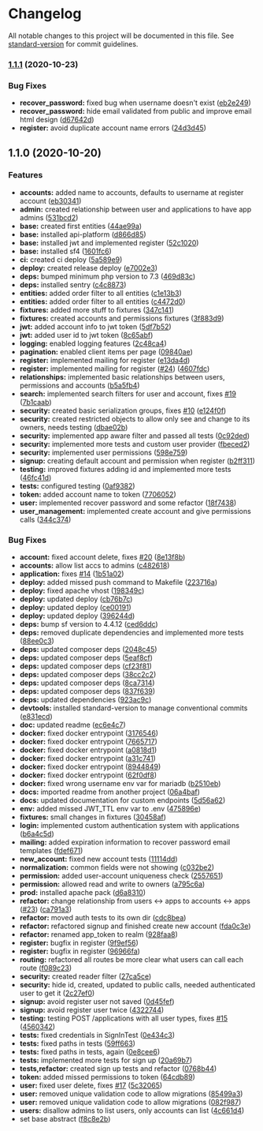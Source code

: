 # Changelog

All notable changes to this project will be documented in this file. See [standard-version](https://github.com/conventional-changelog/standard-version) for commit guidelines.

### [1.1.1](https://github.com/QbitArtifacts/caste/compare/v1.1.0...v1.1.1) (2020-10-23)


### Bug Fixes

* **recover_password:** fixed bug when username doesn't exist ([eb2e249](https://github.com/QbitArtifacts/caste/commit/eb2e24945cd3c14f9693998254a185ee1543e095))
* **recover_password:** hide email validated from public and improve email html design ([d67642d](https://github.com/QbitArtifacts/caste/commit/d67642d77b4a09c3b7ed8c55f9cfb80080aa5dc5))
* **register:** avoid duplicate account name errors ([24d3d45](https://github.com/QbitArtifacts/caste/commit/24d3d456c28b7bdab506df4c5bc41bcdff63d75c))

## 1.1.0 (2020-10-20)


### Features

* **accounts:** added name to accounts, defaults to username at register account ([eb30341](https://github.com/QbitArtifacts/caste/commit/eb3034170c324447b6b13f4feff2962f3cf28a74))
* **admin:** created relationship between user and applications to have app admins ([531bcd2](https://github.com/QbitArtifacts/caste/commit/531bcd2e34c4a5460f0391670be394c8060a3442))
* **base:** created first entities ([44ae99a](https://github.com/QbitArtifacts/caste/commit/44ae99a93025628a0acf180bc531a6f146b377c1))
* **base:** installed api-platform ([d866d85](https://github.com/QbitArtifacts/caste/commit/d866d85bb5ca48e538be041c55819e0fbefa1151))
* **base:** installed jwt and implemented register ([52c1020](https://github.com/QbitArtifacts/caste/commit/52c1020955e332186cdd4eb8e5b4d8d5f2933bfe))
* **base:** installed sf4 ([1601fc6](https://github.com/QbitArtifacts/caste/commit/1601fc6f90485a1bfa92c3b3a6682e6c4077c23d))
* **ci:** created ci deploy ([5a589e9](https://github.com/QbitArtifacts/caste/commit/5a589e9d023c03bff94dc76b978dfd180e33b9c3))
* **deploy:** created release deploy ([e7002e3](https://github.com/QbitArtifacts/caste/commit/e7002e324f99774a502d3bcd39f89898b09913c3))
* **deps:** bumped minimum php version to 7.3 ([469d83c](https://github.com/QbitArtifacts/caste/commit/469d83cc24e61098be20e58c4c0f13bbe3c660e7))
* **deps:** installed sentry ([c4c8873](https://github.com/QbitArtifacts/caste/commit/c4c8873b2f593ba8d137212de4731259853b9328))
* **entities:** added order filter to all entities ([c1e13b3](https://github.com/QbitArtifacts/caste/commit/c1e13b3d2d9b61f679e2c746dae623bbdcefdc17))
* **entities:** added order filter to all entities ([c4472d0](https://github.com/QbitArtifacts/caste/commit/c4472d03cd2a7ce4493690c669223d109d2314bb))
* **fixtures:** added more stuff to fixtures ([347c141](https://github.com/QbitArtifacts/caste/commit/347c141535e67c13f485dfb239b463d368295ffd))
* **fixtures:** created accounts and permissions fixtures ([3f883d9](https://github.com/QbitArtifacts/caste/commit/3f883d96338a1ee0ea2d095e8d1c3c610f484add))
* **jwt:** added account info to jwt token ([5df7b52](https://github.com/QbitArtifacts/caste/commit/5df7b522b0b1d8c425260c1d0436ffd7adc6ff8f))
* **jwt:** added user id to jwt token ([8c65abf](https://github.com/QbitArtifacts/caste/commit/8c65abf745e91088a6a251e72381ea4b1a84ea9f))
* **logging:** enabled logging features ([2c48ca4](https://github.com/QbitArtifacts/caste/commit/2c48ca400dc450b54fa56e56b933545c1bca5144))
* **pagination:** enabled client items per page ([09840ae](https://github.com/QbitArtifacts/caste/commit/09840aecb032037f604d42645eba5f43c6e078c1))
* **register:** implemented mailing for register ([e13da4d](https://github.com/QbitArtifacts/caste/commit/e13da4dae8f70d378a99134fe177d3fa47366456))
* **register:** implemented mailing for register ([#24](https://github.com/QbitArtifacts/caste/issues/24)) ([4607fdc](https://github.com/QbitArtifacts/caste/commit/4607fdc06073aaa9e8332434f2df69a712df02c4))
* **relationships:** implemented basic relationships between users, permissions and accounts ([b5a5fb4](https://github.com/QbitArtifacts/caste/commit/b5a5fb40b2d3fd0c4558760513258ee553703b38))
* **search:** implemented search filters for user and account, fixes [#19](https://github.com/QbitArtifacts/caste/issues/19) ([7b1caab](https://github.com/QbitArtifacts/caste/commit/7b1caab32b6ac4447042f9e46efcb00b53a56e67))
* **security:** created basic serialization groups, fixes [#10](https://github.com/QbitArtifacts/caste/issues/10) ([e124f0f](https://github.com/QbitArtifacts/caste/commit/e124f0f6de63d9c14bd7a71f081c2de70587738f))
* **security:** created restricted objects to allow only see and change to its owners, needs testing ([dbae02b](https://github.com/QbitArtifacts/caste/commit/dbae02bfe98d91e3019e50d5a14c9eb108524fee))
* **security:** implemented app aware filter and passed all tests ([0c92ded](https://github.com/QbitArtifacts/caste/commit/0c92dedfc95c1c6914edec8daf4edb6995108614))
* **security:** implemented more tests and custom user provider ([fbeced2](https://github.com/QbitArtifacts/caste/commit/fbeced203ad083d8e09d6824b5d5683a307652d7))
* **security:** implemented user permissions ([598e759](https://github.com/QbitArtifacts/caste/commit/598e759e0e11e1536291ae5304be79383c112005))
* **signup:** creating default account and permission when register ([b2ff311](https://github.com/QbitArtifacts/caste/commit/b2ff3113757b20769816894eb43a95b53ff0d8f2))
* **testing:** improved fixtures adding id and implemented more tests ([46fc41d](https://github.com/QbitArtifacts/caste/commit/46fc41d22b460f3a80d3746fd850aefd57126c86))
* **tests:** configured testing ([0af9382](https://github.com/QbitArtifacts/caste/commit/0af93826e6ecf37eaa16552470b263e5988c1fe5))
* **token:** added account name to token ([7706052](https://github.com/QbitArtifacts/caste/commit/7706052742303cc1c649aa7e947ea573006733e7))
* **user:** implemented recover password and some refactor ([18f7438](https://github.com/QbitArtifacts/caste/commit/18f7438d020d709729b22f7ed1ab135257d9bec5))
* **user_management:** implemented create account and give permissions calls ([344c374](https://github.com/QbitArtifacts/caste/commit/344c374f2c81b15bfe5f59ffaa13b9aa1d6d0ec8))


### Bug Fixes

* **account:** fixed account delete, fixes [#20](https://github.com/QbitArtifacts/caste/issues/20) ([8e13f8b](https://github.com/QbitArtifacts/caste/commit/8e13f8ba98e84d802df2c9fd546b070866025ece))
* **accounts:** allow list accs to admins ([c482618](https://github.com/QbitArtifacts/caste/commit/c482618862a25b13f4d9da34106270b1ad3e17d5))
* **application:** fixes [#14](https://github.com/QbitArtifacts/caste/issues/14) ([1b51a02](https://github.com/QbitArtifacts/caste/commit/1b51a02dc40e723c8c7eca45f546575eff221e3c))
* **deploy:** added missed push command to Makefile ([223716a](https://github.com/QbitArtifacts/caste/commit/223716a320476cd4acd8093b8bdf6cb9ea713c47))
* **deploy:** fixed apache vhost ([198349c](https://github.com/QbitArtifacts/caste/commit/198349c527bba28f49f2b764875f78a26e3d9f5b))
* **deploy:** updated deploy ([cb76b7c](https://github.com/QbitArtifacts/caste/commit/cb76b7c89f1c7ccbe1746d9d660663bea9a02c42))
* **deploy:** updated deploy ([ce00191](https://github.com/QbitArtifacts/caste/commit/ce00191d1a6d1992e14fac2fece08265396bc669))
* **deploy:** updated deploy ([396244d](https://github.com/QbitArtifacts/caste/commit/396244dce68daa5c3ac8442a67fa5df690822394))
* **deps:** bump sf version to 4.4.12 ([ced6ddc](https://github.com/QbitArtifacts/caste/commit/ced6ddceff46f4d3b51e164bd011b531d8a081b3))
* **deps:** removed duplicate dependencies and implemented more tests ([88ee0c3](https://github.com/QbitArtifacts/caste/commit/88ee0c36b0828d24930b0acc633b69c98fd3b6f5))
* **deps:** updated composer deps ([2048c45](https://github.com/QbitArtifacts/caste/commit/2048c456827ec8b82d689f4404f184af954e859f))
* **deps:** updated composer deps ([5eaf8cf](https://github.com/QbitArtifacts/caste/commit/5eaf8cf1aa6822cff940632cf6eb84b86714b981))
* **deps:** updated composer deps ([cf23f81](https://github.com/QbitArtifacts/caste/commit/cf23f812fa80b7242ce9516c0024c58d8f84b60e))
* **deps:** updated composer deps ([38cc2c2](https://github.com/QbitArtifacts/caste/commit/38cc2c2ce0b6a58cf2c4760c74206445ac9b7d43))
* **deps:** updated composer deps ([8ca7314](https://github.com/QbitArtifacts/caste/commit/8ca73142c4c2df555d50df433ca6fbdea8befa07))
* **deps:** updated composer deps ([837f639](https://github.com/QbitArtifacts/caste/commit/837f63968cecf2cbae77ace6585399ec848b36a2))
* **deps:** updated dependencies ([923ac9c](https://github.com/QbitArtifacts/caste/commit/923ac9ceefc4ab33553c03d498f9563b18abf6ea))
* **devtools:** installed standard-version to manage conventional commits ([e831ecd](https://github.com/QbitArtifacts/caste/commit/e831ecd4070da2f0e85adcdad1ff0944bf0a3eca))
* **doc:** updated readme ([ec6e4c7](https://github.com/QbitArtifacts/caste/commit/ec6e4c7510ec0d653f8e911509a6808254b6ce8f))
* **docker:** fixed docker entrypoint ([3176546](https://github.com/QbitArtifacts/caste/commit/3176546ad4267d4612bc92c28a86161fdd42e0d4))
* **docker:** fixed docker entrypoint ([7665717](https://github.com/QbitArtifacts/caste/commit/76657172c00f4ae790ff15202b9406c5a8d01ac7))
* **docker:** fixed docker entrypoint ([a0818d1](https://github.com/QbitArtifacts/caste/commit/a0818d11d3a87b284055f71f835bb619ca34bbb1))
* **docker:** fixed docker entrypoint ([a31c741](https://github.com/QbitArtifacts/caste/commit/a31c74110909f53d0ee5a127c09b1ae8e376e0af))
* **docker:** fixed docker entrypoint ([8944849](https://github.com/QbitArtifacts/caste/commit/894484992908631f0b17912d131f91b85786976a))
* **docker:** fixed docker entrypoint ([62f0df8](https://github.com/QbitArtifacts/caste/commit/62f0df8255a94229cd9e75c64ba053f76676ca58))
* **docker:** fixed wrong username env var for mariadb ([b2510eb](https://github.com/QbitArtifacts/caste/commit/b2510ebcb555a87dc96c3b694d2dfebf9f12da35))
* **docs:** imported readme from another project ([06a4baf](https://github.com/QbitArtifacts/caste/commit/06a4baf5bd6f164b14edd0c83b590d592c73508b))
* **docs:** updated documentation for custom endpoints ([5d56a62](https://github.com/QbitArtifacts/caste/commit/5d56a62feb312fabfa923b2abfd486f2a088e889))
* **env:** added missed JWT_TTL env var to .env ([475896e](https://github.com/QbitArtifacts/caste/commit/475896e5d0820454ada9e95ab0f335b94304bf37))
* **fixtures:** small changes in fixtures ([30458af](https://github.com/QbitArtifacts/caste/commit/30458afcd46d7b90dce223c3d5875a8a19eb68fc))
* **login:** implemented custom authentication system with applications ([b6a4c5d](https://github.com/QbitArtifacts/caste/commit/b6a4c5daf0c2faf39daf0eb97ef476e0c1bae8a6))
* **mailing:** added expiration information to recover password email templates ([fdef671](https://github.com/QbitArtifacts/caste/commit/fdef671c835e0e676163f390769a6f64a39b141e))
* **new_account:** fixed new account tests ([11114dd](https://github.com/QbitArtifacts/caste/commit/11114ddb868ea3aea36c32ed4285697f69a39ffb))
* **normalization:** common fields were not showing ([c032be2](https://github.com/QbitArtifacts/caste/commit/c032be2d3b8db4d662f5a214d26a925856176120))
* **permission:** added user-account uniqueness check ([2557651](https://github.com/QbitArtifacts/caste/commit/2557651d6cbee25cf4ef7ce5b8adfe5cc9f937cb))
* **permission:** allowed read and write to owners ([a795c6a](https://github.com/QbitArtifacts/caste/commit/a795c6ae14755b4d870d7c072604e95a1d1b29db))
* **prod:** installed apache pack ([d6a8310](https://github.com/QbitArtifacts/caste/commit/d6a8310e84667d11049461834000cb655af11e25))
* **refactor:** change relationship from users <-> apps to accounts <-> apps ([#23](https://github.com/QbitArtifacts/caste/issues/23)) ([ca791a3](https://github.com/QbitArtifacts/caste/commit/ca791a3d8077175bc867e2e76f1fed07ec2f7152))
* **refactor:** moved auth tests to its own dir ([cdc8bea](https://github.com/QbitArtifacts/caste/commit/cdc8bea8972a489cd89ee2e27641de63f7bceda9))
* **refactor:** refactored signup and finished create new account ([fda0c3e](https://github.com/QbitArtifacts/caste/commit/fda0c3e24adf5b325f014c51ca0b752c78f9ec84))
* **refactor:** renamed app_token to realm ([928faa8](https://github.com/QbitArtifacts/caste/commit/928faa80a629c86f9f8af46a958f9fe2e0b25e47))
* **register:** bugfix in register ([9f9ef56](https://github.com/QbitArtifacts/caste/commit/9f9ef56ee4c08c54e9836f6c800c06031c0b9e18))
* **register:** bugfix in register ([96966fa](https://github.com/QbitArtifacts/caste/commit/96966fa78572c4e2345a1e50356663c9a393f46b))
* **routing:** refactored all routes be more clear what users can call each route ([f089c23](https://github.com/QbitArtifacts/caste/commit/f089c23400651e4284df866228f97bce9da82af4))
* **security:** created reader filter ([27ca5ce](https://github.com/QbitArtifacts/caste/commit/27ca5ce7a05ad6673d501fe249586ae469d77c14))
* **security:** hide id, created, updated to public calls, needed authenticated user to get it ([2c27ef0](https://github.com/QbitArtifacts/caste/commit/2c27ef0b055f36e65fa32502e9077ec8b4ab1ba2))
* **signup:** avoid register user not saved ([0d45fef](https://github.com/QbitArtifacts/caste/commit/0d45fefd3ba48151e9a8fd742fc9544274c71b64))
* **signup:** avoid register user twice ([4322744](https://github.com/QbitArtifacts/caste/commit/432274471b120e054f2d221ac0e4ab7e9dd9c2ee))
* **testing:** testing POST /applications with all user types, fixes [#15](https://github.com/QbitArtifacts/caste/issues/15) ([4560342](https://github.com/QbitArtifacts/caste/commit/4560342e9354ef54db6b6d7f61da97e2361aab0c))
* **tests:** fixed credentials in SignInTest ([0e434c3](https://github.com/QbitArtifacts/caste/commit/0e434c38650afffc63f2afe86286c3217cd35e12))
* **tests:** fixed paths in tests ([59ff663](https://github.com/QbitArtifacts/caste/commit/59ff663a6867baeb42e31ab7c7671157c8b69e8d))
* **tests:** fixed paths in tests, again ([0e8cee6](https://github.com/QbitArtifacts/caste/commit/0e8cee61b96793ba94a8a7cfd9c6271bf799bea7))
* **tests:** implemented more tests for sign up ([20a69b7](https://github.com/QbitArtifacts/caste/commit/20a69b7e7110288526caaf52c7bfd0eb54db5772))
* **tests,refactor:** created sign up tests and refactor ([0768b44](https://github.com/QbitArtifacts/caste/commit/0768b444ccb1944a1197e7889e82938214ae5d61))
* **token:** added missed permissions to token ([64cdb89](https://github.com/QbitArtifacts/caste/commit/64cdb89da240a6fb723f3ec6c777b2d55fafafc6))
* **user:** fixed user delete, fixes [#17](https://github.com/QbitArtifacts/caste/issues/17) ([5c32065](https://github.com/QbitArtifacts/caste/commit/5c32065f3a8bbc48677fd0e9ffe0ee7cc539ac8b))
* **user:** removed unique validation code to allow migrations ([85499a3](https://github.com/QbitArtifacts/caste/commit/85499a3dcbb5f3e7e784e2f0eb8a565da79245d6))
* **user:** removed unique validation code to allow migrations ([082f987](https://github.com/QbitArtifacts/caste/commit/082f987da34faaf016d3d63dba151f202de77995))
* **users:** disallow admins to list users, only accounts can list ([4c661d4](https://github.com/QbitArtifacts/caste/commit/4c661d4b9d66524d1a775ce72da005afc92195fa))
* set base abstract ([f8c8e2b](https://github.com/QbitArtifacts/caste/commit/f8c8e2bcf04270d79386e56f8aa7d2e923c96606))
